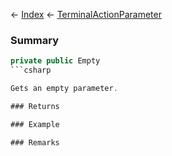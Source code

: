 ← [Index](Api-Index) ← [TerminalActionParameter](Sandbox.ModAPI.Ingame.TerminalActionParameter)

### Summary

```csharp
private public Empty
```csharp

Gets an empty parameter.

### Returns

### Example

### Remarks

